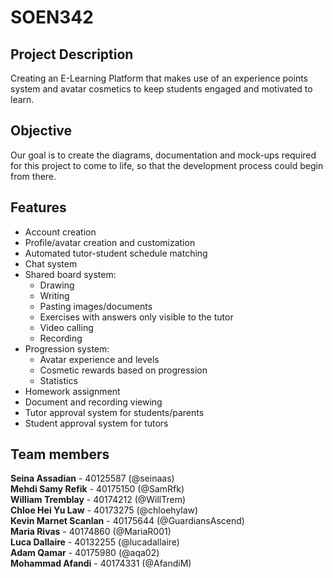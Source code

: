 # SOEN342

## Project Description
Creating an E-Learning Platform that makes use of an experience points system and avatar cosmetics to keep students engaged and motivated to learn.

## Objective
Our goal is to create the diagrams, documentation and mock-ups required for this project to come to life, so that the development process could begin from there.

## Features
- Account creation
- Profile/avatar creation and customization
- Automated tutor-student schedule matching
- Chat system
- Shared board system:
  - Drawing
  - Writing
  - Pasting images/documents
  - Exercises with answers only visible to the tutor
  - Video calling
  - Recording
- Progression system:
  - Avatar experience and levels
  - Cosmetic rewards based on progression
  - Statistics
- Homework assignment
- Document and recording viewing
- Tutor approval system for students/parents
- Student approval system for tutors


## Team members
**Seina Assadian** - 40125587 (@seinaas)  
**Mehdi Samy Refik** - 40175150 (@SamRfk)  
**William Tremblay** - 40174212 (@WillTrem)  
**Chloe Hei Yu Law** - 40173275 (@chloehylaw)  
**Kevin Marnet Scanlan** - 40175644 (@GuardiansAscend)  
**Maria Rivas** - 40174860 (@MariaR001)  
**Luca Dallaire** - 40132255 (@lucadallaire)  
**Adam Qamar** - 40175980 (@aqa02)  
**Mohammad Afandi** - 40174331 (@AfandiM)  
